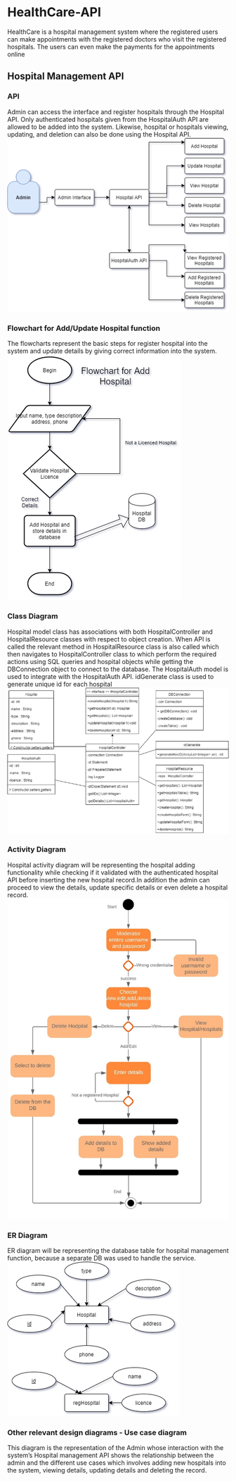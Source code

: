 # HealthCare-API


HealthCare is a hospital management system where the registered users can make appointments with the registered doctors who visit the registered hospitals. The users can even make the payments for the appointments online


## Hospital Management API

### API
Admin can access the interface and register hospitals through the Hospital API. Only authenticated hospitals given from the HospitalAuth API are allowed to be added into the system. Likewise, hospital or hospitals viewing, updating, and deletion can also be done using the Hospital API. ![](images/api.png)

### Flowchart for Add/Update Hospital function
The flowcharts represent the basic steps for register hospital into the system and update details by giving correct information into the system. ![](images/add-flowchart.png)

### Class Diagram
Hospital model class has associations with both HospitalController and HospitalResource classes with respect to object creation. When API is called the relevant method in HospitalResource class is also called  which then navigates to HospitalController class to which perform the required actions using SQL queries and hospital objects while getting the DBConnection object to connect to the database. The HospitalAuth model is used to integrate with the HospitalAuth API. idGenerate class is used to generate unique id for each hospital  ![](images/classdiagram.png)

### Activity Diagram
Hospital activity diagram will be representing the hospital adding functionality while checking if it validated with the authenticated hospital API before inserting the new hospital record.In addition the admin can  proceed to view the details, update specific details or even delete a hospital record. ![](images/activity.jpg)

### ER Diagram
ER diagram will be representing the database table for hospital management function,  because a separate DB was used to handle the service. ![](images/ER.png)

### Other relevant design diagrams - Use case diagram
This diagram is the representation of the Admin whose interaction with the system’s Hospital management API shows the relationship between the admin and the different use cases which involves adding new hospitals into the system, viewing details, updating details and deleting the record. 

